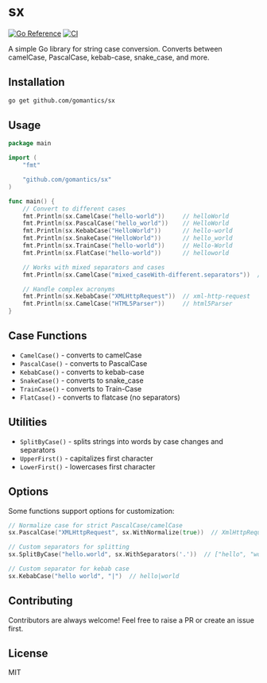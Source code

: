 # sx

[![Go Reference](https://pkg.go.dev/badge/github.com/gomantics/sx.svg)](https://pkg.go.dev/github.com/gomantics/sx) [![CI](https://github.com/gomantics/sx/actions/workflows/ci.yml/badge.svg)](https://github.com/gomantics/sx/actions/workflows/ci.yml)

A simple Go library for string case conversion. Converts between camelCase, PascalCase, kebab-case, snake_case, and more.

## Installation

```bash
go get github.com/gomantics/sx
```

## Usage

```go
package main

import (
    "fmt"

    "github.com/gomantics/sx"
)

func main() {
    // Convert to different cases
    fmt.Println(sx.CamelCase("hello-world"))     // helloWorld
    fmt.Println(sx.PascalCase("hello_world"))    // HelloWorld
    fmt.Println(sx.KebabCase("HelloWorld"))      // hello-world
    fmt.Println(sx.SnakeCase("HelloWorld"))      // hello_world
    fmt.Println(sx.TrainCase("hello-world"))     // Hello-World
    fmt.Println(sx.FlatCase("hello-world"))      // helloworld

    // Works with mixed separators and cases
    fmt.Println(sx.CamelCase("mixed_caseWith-different.separators"))  // mixedCaseWithDifferentSeparators

    // Handle complex acronyms
    fmt.Println(sx.KebabCase("XMLHttpRequest"))  // xml-http-request
    fmt.Println(sx.CamelCase("HTML5Parser"))     // html5Parser
}
```

## Case Functions

- `CamelCase()` - converts to camelCase
- `PascalCase()` - converts to PascalCase
- `KebabCase()` - converts to kebab-case
- `SnakeCase()` - converts to snake_case
- `TrainCase()` - converts to Train-Case
- `FlatCase()` - converts to flatcase (no separators)

## Utilities

- `SplitByCase()` - splits strings into words by case changes and separators
- `UpperFirst()` - capitalizes first character
- `LowerFirst()` - lowercases first character

## Options

Some functions support options for customization:

```go
// Normalize case for strict PascalCase/camelCase
sx.PascalCase("XMLHttpRequest", sx.WithNormalize(true))  // XmlHttpRequest

// Custom separators for splitting
sx.SplitByCase("hello.world", sx.WithSeparators('.'))  // ["hello", "world"]

// Custom separator for kebab case
sx.KebabCase("hello world", "|")  // hello|world
```

## Contributing

Contributors are always welcome! Feel free to raise a PR or create an issue first.

## License

MIT
